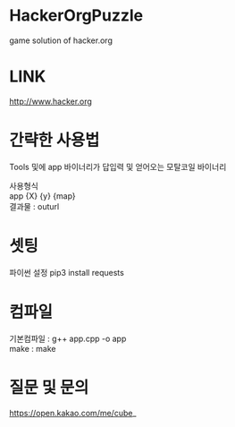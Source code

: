 # HackerOrgPuzzle
game solution of hacker.org

# LINK
http://www.hacker.org

# 간략한 사용법
Tools 및에 app 바이너리가 답입력 및 얻어오는 모탈코일 바이너리  

사용형식  
app {X} {y} {map}  
결과물 : outurl

# 셋팅
파이썬 설정
pip3 install requests

# 컴파일
기본컴파일 : g++ app.cpp -o app  
make : make

# 질문 및 문의
https://open.kakao.com/me/cube_